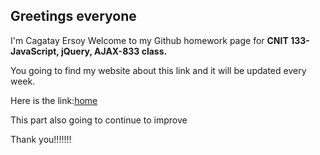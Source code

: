 
## Greetings everyone

I'm Cagatay Ersoy
Welcome to my Github homework page for **CNIT 133-JavaScript, jQuery, AJAX-833 class.**

You going to find my website about this link and it will be updated every week.

Here is the link:[home](https://latecoder-hub.github.io/Cersoy-CNIT133/Assignment_1-home.html)

This part also going to continue to improve 

Thank you!!!!!!!





